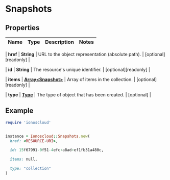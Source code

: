 # Snapshots

## Properties

| Name | Type | Description | Notes |
| ---- | ---- | ----------- | ----- |

| **href** | **String** | URL to the object representation (absolute path). | [optional][readonly] |

| **id** | **String** | The resource&#39;s unique identifier. | [optional][readonly] |

| **items** | [**Array&lt;Snapshot&gt;**](Snapshot.md) | Array of items in the collection. | [optional][readonly] |

| **type** | [**Type**](Type.md) | The type of object that has been created. | [optional] |

## Example

```ruby
require 'ionoscloud'


instance = Ionoscloud::Snapshots.new(
  href: <RESOURCE-URI>,

  id: 15f67991-0f51-4efc-a8ad-ef1fb31a480c,

  items: null,

  type: "collection"
)
```

